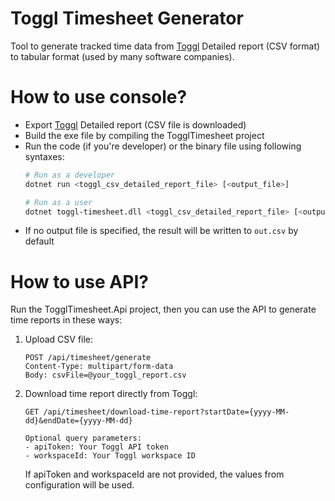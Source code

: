 # Toggl Timesheet Generator
Tool to generate tracked time data from [Toggl](https://toggl.com/) Detailed report (CSV format) to tabular format (used by many software companies).

# How to use console?
- Export [Toggl](https://track.toggl.com/timer) Detailed report (CSV file is downloaded)
- Build the exe file by compiling the TogglTimesheet project
- Run the code (if you're developer) or the binary file using following syntaxes:
  ```bash
  # Run as a developer
  dotnet run <toggl_csv_detailed_report_file> [<output_file>]

  # Run as a user
  dotnet toggl-timesheet.dll <toggl_csv_detailed_report_file> [<output_file>]
  ```
- If no output file is specified, the result will be written to `out.csv` by default

# How to use API?

Run the TogglTimesheet.Api project, then you can use the API to generate time reports in these ways:

1. Upload CSV file:
   ```
   POST /api/timesheet/generate
   Content-Type: multipart/form-data
   Body: csvFile=@your_toggl_report.csv
   ```

2. Download time report directly from Toggl:
   ```
   GET /api/timesheet/download-time-report?startDate={yyyy-MM-dd}&endDate={yyyy-MM-dd}
   
   Optional query parameters:
   - apiToken: Your Toggl API token
   - workspaceId: Your Toggl workspace ID
   ```
   If apiToken and workspaceId are not provided, the values from configuration will be used.
